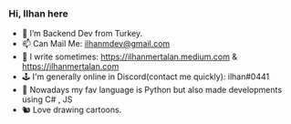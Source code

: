### Hi, Ilhan here

- 🌱 I’m Backend Dev from Turkey.
- 📫 Can Mail Me: ilhanmdev@gmail.com
- 📝 I write sometimes: https://ilhanmertalan.medium.com & https://ilhanmertalan.com
- 🕹️ I'm generally online in Discord(contact me quickly): ilhan#0441
- 🐍 Nowadays my fav language is Python but also made developments using C# , JS
- 🐿 Love drawing cartoons.

